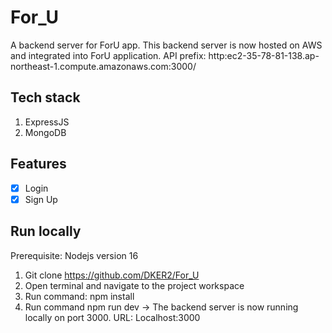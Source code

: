 # For_U

A backend server for ForU app. This backend server is now hosted on AWS and integrated into ForU application.
API prefix: http:ec2-35-78-81-138.ap-northeast-1.compute.amazonaws.com:3000/

## Tech stack
1. ExpressJS
2. MongoDB

## Features
- [X] Login
- [X] Sign Up

## Run locally
Prerequisite: Nodejs version 16
1. Git clone https://github.com/DKER2/For_U
2. Open terminal and navigate to the project workspace
3. Run command: npm install
4. Run command npm run dev
-> The backend server is now running locally on port 3000. URL: Localhost:3000
